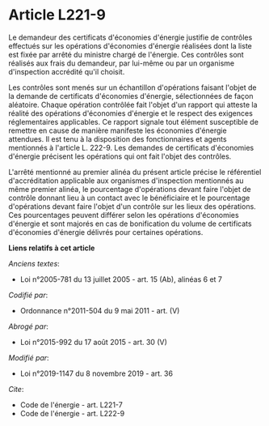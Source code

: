 # Article L221-9

Le demandeur des certificats d'économies d'énergie justifie de contrôles effectués sur les opérations d'économies d'énergie
réalisées dont la liste est fixée par arrêté du ministre chargé de l'énergie. Ces contrôles sont réalisés aux frais du
demandeur, par lui-même ou par un organisme d'inspection accrédité qu'il choisit. 

Les contrôles sont menés sur un échantillon d'opérations faisant l'objet de la demande de certificats d'économies d'énergie,
sélectionnées de façon aléatoire. Chaque opération contrôlée fait l'objet d'un rapport qui atteste la réalité des opérations
d'économies d'énergie et le respect des exigences réglementaires applicables. Ce rapport signale tout élément susceptible de
remettre en cause de manière manifeste les économies d'énergie attendues. Il est tenu à la disposition des fonctionnaires et
agents mentionnés à l'article L. 222-9. Les demandes de certificats d'économies d'énergie précisent les opérations qui ont
fait l'objet des contrôles. 

L'arrêté mentionné au premier alinéa du présent article précise le référentiel d'accréditation applicable aux organismes
d'inspection mentionnés au même premier alinéa, le pourcentage d'opérations devant faire l'objet de contrôle donnant lieu à
un contact avec le bénéficiaire et le pourcentage d'opérations devant faire l'objet d'un contrôle sur les lieux des
opérations. Ces pourcentages peuvent différer selon les opérations d'économies d'énergie et sont majorés en cas de
bonification du volume de certificats d'économies d'énergie délivrés pour certaines opérations.

**Liens relatifs à cet article**

_Anciens textes_:

  - Loi n°2005-781 du 13 juillet 2005 - art. 15 (Ab), alinéas 6 et 7

_Codifié par_:

  - Ordonnance n°2011-504 du 9 mai 2011 - art. (V)

_Abrogé par_:

  - Loi n°2015-992 du 17 août 2015 - art. 30 (V)

_Modifié par_:

  - Loi n°2019-1147 du 8 novembre 2019 - art. 36

_Cite_:

  - Code de l'énergie - art. L221-7
  - Code de l'énergie - art. L222-9
